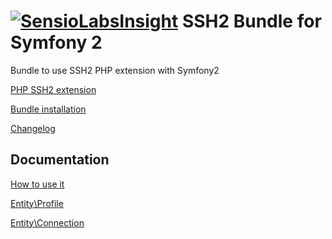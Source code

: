 [![SensioLabsInsight](https://insight.sensiolabs.com/projects/9a2a6100-fc21-4534-8909-737469d0a590/big.png)](https://insight.sensiolabs.com/projects/9a2a6100-fc21-4534-8909-737469d0a590)
SSH2 Bundle for Symfony 2
=========================

Bundle to use SSH2 PHP extension with Symfony2

[PHP SSH2 extension](Resources/doc/InstallPHPSSH2.md)

[Bundle installation](Resources/doc/Install.md)

[Changelog](Resources/doc/changelog.md)

Documentation
-------------

[How to use it](Resources/doc/usage.md)

[Entity\Profile](Resources/doc/profile.md)

[Entity\Connection](Resources/doc/connection.md)
